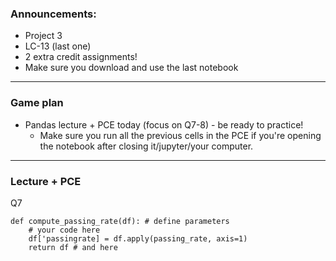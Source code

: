 
### Announcements:
- Project 3 
- LC-13 (last one)
- 2 extra credit assignments!
- Make sure you download and use the last notebook

---

### Game plan
- Pandas lecture + PCE today (focus on Q7-8) - be ready to practice!
	- Make sure you run all the previous cells in the PCE if you're opening the notebook after closing it/jupyter/your computer.

---
### Lecture + PCE
Q7

```
def compute_passing_rate(df): # define parameters
    # your code here
    df['passingrate] = df.apply(passing_rate, axis=1)
    return df # and here
```
